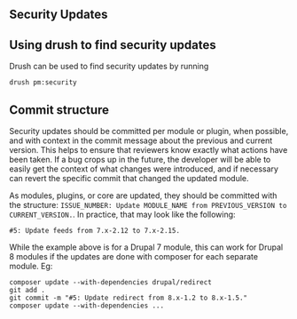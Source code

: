 Security Updates
----------------


## Using drush to find security updates

Drush can be used to find security updates by running

```
drush pm:security
```


## Commit structure

Security updates should be committed per module or plugin, when possible,
and with context in the commit message about the previous and current version.
This helps to ensure that reviewers know exactly what actions have been
taken.  If a bug crops up in the future, the developer will be able to easily
get the context of what changes were introduced, and if necessary can revert the
specific commit that changed the updated module.

As modules, plugins, or core are updated, they should be committed with the
structure: `ISSUE_NUMBER: Update MODULE_NAME from PREVIOUS_VERSION to CURRENT_VERSION.`.
In practice, that may look like the following:

```
#5: Update feeds from 7.x-2.12 to 7.x-2.15.
```

While the example above is for a Drupal 7 module, this can work for Drupal 8 modules
if the updates are done with composer for each separate module.  Eg:

```
composer update --with-dependencies drupal/redirect
git add .
git commit -m "#5: Update redirect from 8.x-1.2 to 8.x-1.5."
composer update --with-dependencies ...
```

